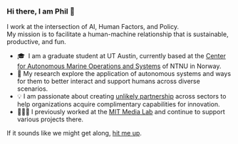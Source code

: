 ### Hi there, I am Phil 👋

I work at the intersection of AI, Human Factors, and Policy.  
My mission is to facilitate a human-machine relationship that is sustainable, productive, and fun.

- 🎓  I am a graduate student at UT Austin, currently based at the [Center for Autonomous Marine Operations and Systems](https://www.ntnu.edu/amos) of NTNU in Norway.
- 🔬  My research explore the application of autonomous systems and ways for them to better interact and support humans across diverse scenarios. 
- 💡  I am passionate about creating [unlikely partnership](https://www.media.mit.edu/events/city-robotics-hackathon/) across sectors to help organizations acquire complimentary capabilities for innovation.
- 🧑🏽‍🔬  I previously worked at the [MIT Media Lab](https://www.media.mit.edu/people/ptinn/projects/) and continue to support various projects there.

If it sounds like we might get along, [hit me up](mailto:ptinn@mit.edu). 

